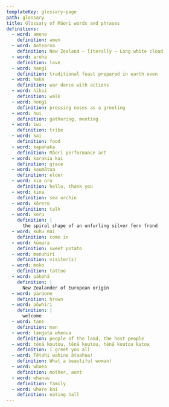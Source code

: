 ```yaml
---
templateKey: glossary-page
path: glossary
title: Glossary of Māori words and phrases
definitions:
  - word: amene
    definition: amen
  - word: Aotearoa
    definition: New Zealand – literally – Long white cloud
  - word: aroha
    definition: love
  - word: hangi
    definition: traditional feast prepared in earth oven
  - word: haka
    definition: war dance with actions
  - word: hīkoi
    definition: walk
  - word: hongi
    definition: pressing noses as a greeting
  - word: hui
    definition: gathering, meeting
  - word: iwi
    definition: tribe
  - word: kai
    definition: food
  - word: kapahaka
    definition: Māori performance art
  - word: karakia kai
    definition: grace
  - word: kaumātua
    definition: elder
  - word: kia ora
    definition: hello, thank you
  - word: kina
    definition: sea urchin
  - word: kōrero
    definition: talk
  - word: koru
    definition: |
      the spiral shape of an unfurling silver fern frond
  - word: kuhu mai
    definition: come in
  - word: kūmara
    definition: sweet potato
  - word: manuhiri
    definition: visitor(s)
  - word: moko
    definition: tattoo
  - word: pākehā
    definition: |
      New Zealander of European origin
  - word: paraone
    definition: brown
  - word: pōwhiri
    definition: |
      welcome
  - word: tane
    definition: man
  - word: tangata whenua
    definition: people of the land, the host people
  - word: tēnā koutou, tēnā koutou, tēnā koutou katoa
    definition: I greet you all
  - word: Tētahi wahine ātaahua!
    definition: What a beautiful woman!
  - word: whaea
    definition: mother, aunt
  - word: whanau
    definition: family
  - word: whare kai
    definition: eating hall
---
```


